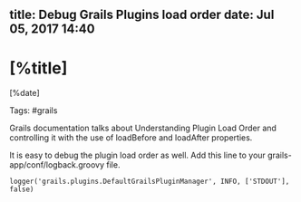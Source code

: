 title: Debug Grails Plugins load order
date: Jul 05, 2017 14:40
---

# [%title]

[%date]

Tags: #grails

Grails documentation talks about Understanding Plugin Load Order and controlling it with the use of loadBefore and loadAfter properties.

It is easy to debug the plugin load order as well. Add this line to your grails-app/conf/logback.groovy file.

`logger('grails.plugins.DefaultGrailsPluginManager', INFO, ['STDOUT'], false)`




